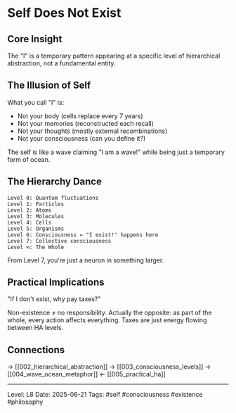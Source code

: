 # Self Does Not Exist
## Core Insight
The "I" is a temporary pattern appearing at a specific level of hierarchical abstraction, not a fundamental entity.

## The Illusion of Self

What you call "I" is:
- Not your body (cells replace every 7 years)
- Not your memories (reconstructed each recall)
- Not your thoughts (mostly external recombinations)
- Not your consciousness (can you define it?)

The self is like a wave claiming "I am a wave!" while being just a temporary form of ocean.

## The Hierarchy Dance

```
Level 0: Quantum fluctuations
Level 1: Particles
Level 2: Atoms
Level 3: Molecules
Level 4: Cells
Level 5: Organisms
Level 6: Consciousness ← "I exist!" happens here
Level 7: Collective consciousness
Level ∞: The Whole
```

From Level 7, you're just a neuron in something larger.

## Practical Implications

"If I don't exist, why pay taxes?"

Non-existence ≠ no responsibility. Actually the opposite: as part of the whole, every action affects everything. Taxes are just energy flowing between HA levels.

## Connections
→ [[002_hierarchical_abstraction]]
→ [[003_consciousness_levels]]
→ [[004_wave_ocean_metaphor]]
← [[005_practical_ha]]

---
Level: L8
Date: 2025-06-21
Tags: #self #consciousness #existence #philosophy